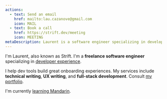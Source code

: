 ```yaml
---
actions:
  - text: Send an email
    href: mailto:lau.cazanove@gmail.com
    icon: MAIL
  - text: Book a call
    href: https://strift.dev/meeting
    icon: MEETING
metaDescription: Laurent is a software engineer specializing in developer experience. He helps devtools companies create great experiences.
---
```


<!-- ## 👋 About me -->

I'm Laurent, also known as Strift. I'm a **freelance software engineer** specializing in [developer experience](/blog/developer-experience-consulting).
<!--more-->
I help dev tools build great onboarding experiences. My services include **technical writing**, **UX writing**, and **full-stack development**. Consult [my portfolio](/portfolio).

I'm currently [learning Mandarin](/learn-mandarin).
